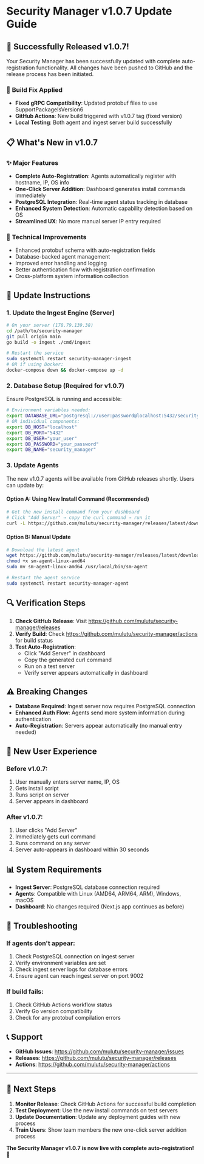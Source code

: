 # Security Manager v1.0.7 Update Guide

## 🎉 Successfully Released v1.0.7!

Your Security Manager has been successfully updated with complete auto-registration functionality. All changes have been pushed to GitHub and the release process has been initiated.

### 🔧 **Build Fix Applied**
- **Fixed gRPC Compatibility**: Updated protobuf files to use SupportPackageIsVersion6
- **GitHub Actions**: New build triggered with v1.0.7 tag (fixed version)
- **Local Testing**: Both agent and ingest server build successfully

## 📋 What's New in v1.0.7

### ✨ **Major Features**
- **Complete Auto-Registration**: Agents automatically register with hostname, IP, OS info
- **One-Click Server Addition**: Dashboard generates install commands immediately
- **PostgreSQL Integration**: Real-time agent status tracking in database
- **Enhanced System Detection**: Automatic capability detection based on OS
- **Streamlined UX**: No more manual server IP entry required

### 🔧 **Technical Improvements**
- Enhanced protobuf schema with auto-registration fields
- Database-backed agent management
- Improved error handling and logging
- Better authentication flow with registration confirmation
- Cross-platform system information collection

## 🚀 **Update Instructions**

### 1. Update the Ingest Engine (Server)

```bash
# On your server (178.79.139.38)
cd /path/to/security-manager
git pull origin main
go build -o ingest ./cmd/ingest

# Restart the service
sudo systemctl restart security-manager-ingest
# OR if using Docker:
docker-compose down && docker-compose up -d
```

### 2. Database Setup (Required for v1.0.7)

Ensure PostgreSQL is running and accessible:

```bash
# Environment variables needed:
export DATABASE_URL="postgresql://user:password@localhost:5432/security_manager"
# OR individual components:
export DB_HOST="localhost"
export DB_PORT="5432"
export DB_USER="your_user"
export DB_PASSWORD="your_password"
export DB_NAME="security_manager"
```

### 3. Update Agents

The new v1.0.7 agents will be available from GitHub releases shortly. Users can update by:

#### Option A: Using New Install Command (Recommended)
```bash
# Get the new install command from your dashboard
# Click "Add Server" → copy the curl command → run it
curl -L https://github.com/mulutu/security-manager/releases/latest/download/install.sh | bash -s -- YOUR_TOKEN_HERE
```

#### Option B: Manual Update
```bash
# Download the latest agent
wget https://github.com/mulutu/security-manager/releases/latest/download/sm-agent-linux-amd64
chmod +x sm-agent-linux-amd64
sudo mv sm-agent-linux-amd64 /usr/local/bin/sm-agent

# Restart the agent service
sudo systemctl restart security-manager-agent
```

## 🔍 **Verification Steps**

1. **Check GitHub Release**: Visit https://github.com/mulutu/security-manager/releases
2. **Verify Build**: Check https://github.com/mulutu/security-manager/actions for build status
3. **Test Auto-Registration**: 
   - Click "Add Server" in dashboard
   - Copy the generated curl command
   - Run on a test server
   - Verify server appears automatically in dashboard

## ⚠️ **Breaking Changes**

- **Database Required**: Ingest server now requires PostgreSQL connection
- **Enhanced Auth Flow**: Agents send more system information during authentication
- **Auto-Registration**: Servers appear automatically (no manual entry needed)

## 🔧 **New User Experience**

### Before v1.0.7:
1. User manually enters server name, IP, OS
2. Gets install script
3. Runs script on server
4. Server appears in dashboard

### After v1.0.7:
1. User clicks "Add Server"
2. Immediately gets curl command
3. Runs command on any server
4. Server auto-appears in dashboard within 30 seconds

## 📊 **System Requirements**

- **Ingest Server**: PostgreSQL database connection required
- **Agents**: Compatible with Linux (AMD64, ARM64, ARM), Windows, macOS
- **Dashboard**: No changes required (Next.js app continues as before)

## 🐛 **Troubleshooting**

### If agents don't appear:
1. Check PostgreSQL connection on ingest server
2. Verify environment variables are set
3. Check ingest server logs for database errors
4. Ensure agent can reach ingest server on port 9002

### If build fails:
1. Check GitHub Actions workflow status
2. Verify Go version compatibility
3. Check for any protobuf compilation errors

## 📞 **Support**

- **GitHub Issues**: https://github.com/mulutu/security-manager/issues
- **Releases**: https://github.com/mulutu/security-manager/releases
- **Actions**: https://github.com/mulutu/security-manager/actions

---

## 🎯 **Next Steps**

1. **Monitor Release**: Check GitHub Actions for successful build completion
2. **Test Deployment**: Use the new install commands on test servers
3. **Update Documentation**: Update any deployment guides with new process
4. **Train Users**: Show team members the new one-click server addition process

**The Security Manager v1.0.7 is now live with complete auto-registration! 🎉** 